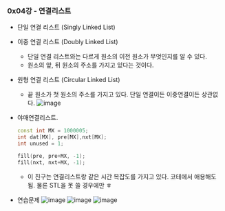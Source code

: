 ### 0x04강 - 연결리스트

- 단일 연결 리스트 (Singly Linked List)
- 이중 연결 리스트 (Doubly Linked List)
  - 단일 연결 리스트와는 다르게 원소의 이전 원소가 무엇인지를 알 수 있다.
  - 원소의 앞, 뒤 원소의 주소를 가지고 있다는 것이다.
- 원형 연결 리스트 (Circular Linked List)
  - 끝 원소가 첫 원소의 주소를 가지고 있다. 단일 연결이든 이중연결이든 상관없다.
 ![image](https://user-images.githubusercontent.com/63829204/148644926-193949e2-28ee-4a09-963a-bbfa48b1ae45.png)

- 야매연결리스트. 
  ```C++
  const int MX = 1000005;
  int dat[MX], pre[MX],nxt[MX];
  int unused = 1;

  fill(pre, pre+MX, -1);
  fill(nxt, nxt+MX, -1);
  ```
  
  - 이 친구는 연결리스트랑 같은 시간 복잡도를 가지고 있다. 코테에서 애용해도 됨. 물론 STL을 못 쓸 경우에만 ㅎ
  
- 연습문제
  ![image](https://user-images.githubusercontent.com/63829204/149626317-d9ff63b2-de74-4c9b-ad79-b904d5ef9fbc.png)
  ![image](https://user-images.githubusercontent.com/63829204/149626332-99d410a7-cb96-4ad5-b9b9-39d940f5c4a3.png)
  ![image](https://user-images.githubusercontent.com/63829204/149626376-62eb7417-baea-45ca-83dd-a5f4f3bf97dd.png)